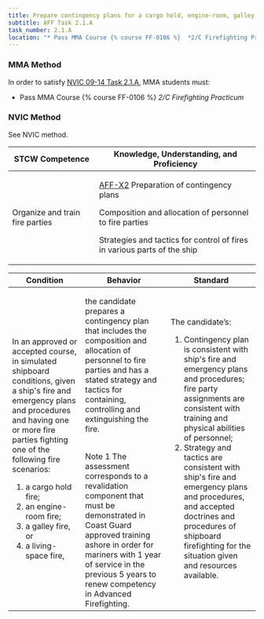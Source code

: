 ```yaml
---
title: Prepare contingency plans for a cargo hold, engine-room, galley, or living-space fire
subtitle: AFF Task 2.1.A 
task_number: 2.1.A
location: "* Pass MMA Course {% course FF-0106 %}  *2/C Firefighting Practicum*" 
---
```



### MMA Method

In order to satisfy  [NVIC 09-14  Task  2.1.A]({{site.baseurl}}/assets/images/nvic-09-14.pdf), MMA students must:

* Pass MMA Course {% course FF-0106 %}  *2/C Firefighting Practicum*


### NVIC Method

<a onclick="togglevisibility('nvic_methods')" >See NVIC method.</a>

<div id='nvic_methods' class='hide'>

<table>
<thead>
<tr>
<th class='forty'> STCW Competence </th>
<th class='sixty'> Knowledge, Understanding, and Proficiency </th>
</tr>
</thead>




<tbody>
<tr><td markdown='1'>

Organize and train fire parties

</td><td markdown='1'>

[AFF-X2](../../tables/63.html#AFF-X2) Preparation of contingency plans 

Composition and allocation of personnel to fire parties 

Strategies and tactics for control of fires in various parts of the ship

</td></tr>


</tbody>
</table>


<table>
<thead>
<tr><th class='twenty'>  Condition </th><th class='twenty'> Behavior </th><th  class='sixty'>Standard </th></tr>
</thead>
<tbody >



<tr><td markdown='1'>

In an approved or accepted course, in simulated shipboard conditions, given a ship's fire and emergency plans and procedures and having one or more fire parties fighting one of the following fire scenarios:

1. a cargo hold fire;
2. an engine-room fire;
3. a galley fire, or
4. a living-space fire,

</td><td markdown='1'>

the candidate prepares a contingency plan that includes the composition and allocation of personnel to fire parties and has a stated strategy and tactics for containing, controlling and extinguishing the fire.

<br>

<div class="tooltip">Note 1
<span class="tooltiptext">
The assessment corresponds to a revalidation component that must be demonstrated in Coast Guard approved training ashore in order for mariners with 1 year of service in the previous 5 years to renew competency in Advanced Firefighting.
</span>
</div>


</td><td markdown='1'>

The candidate’s:

1. Contingency plan is consistent with ship's fire and emergency plans and procedures; fire party assignments are consistent with training and physical abilities of personnel;
2. Strategy and tactics are consistent with ship's fire and emergency plans and procedures, and accepted doctrines and procedures of shipboard firefighting for the situation given and resources available.

</td></tr>
</tbody>
</table>
</div>

